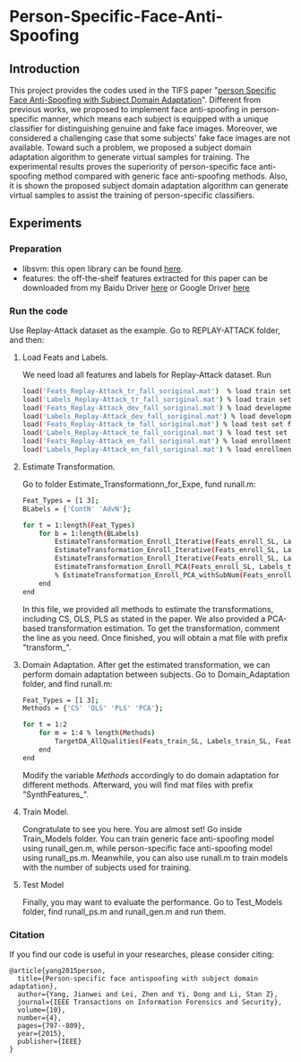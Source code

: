 # Person-Specific-Face-Anti-Spoofing
## Introduction
This project provides the codes used in the TIFS paper "[person Specific Face Anti-Spoofing with Subject Domain Adaptation](http://ieeexplore.ieee.org/xpl/login.jsp?tp=&arnumber=7041231&url=http%3A%2F%2Fieeexplore.ieee.org%2Fxpls%2Fabs_all.jsp%3Farnumber%3D7041231)".
Different from previous works, we proposed to implement face anti-spoofing in person-specific manner, which means each subject
is equipped with a unique classifier for distinguishing genuine and fake face images. Moreover, we considered a challenging case that 
some subjects' fake face images are not available. Toward such a problem, we proposed a subject domain adaptation algorithm to 
generate virtual samples for training. The experimental results proves the superiority of person-specific face anti-spoofing method compared
with generic face anti-spoofing methods. Also, it is shown the proposed subject domain adaptation algorithm can generate virtual samples to 
assist the training of person-specific classifiers.
## Experiments
### Preparation
* libsvm: this open library can be found [here](http://www.csie.ntu.edu.tw/~cjlin/libsvm/).
* features: the off-the-shelf features extracted for this paper can be downloaded from my Baidu Driver [here](http://pan.baidu.com/s/1hqKmEpe) or Google Driver [here](https://drive.google.com/folderview?id=0B749j8XpVZQ-VFE0OG1hZFpFZXc&usp=sharing)

### Run the code

Use Replay-Attack dataset as the example. Go to REPLAY-ATTACK folder, and then:

1. Load Feats and Labels.

   We need load all features and labels for Replay-Attack dataset. Run
   ```bash
   load('Feats_Replay-Attack_tr_fall_soriginal.mat')  % load train set features
   load('Labels_Replay-Attack_tr_fall_soriginal.mat') % load train set labels
   load('Feats_Replay-Attack_dev_fall_soriginal.mat') % load development set features
   load('Labels_Replay-Attack_dev_fall_soriginal.mat') % load development set labels
   load('Feats_Replay-Attack_te_fall_soriginal.mat') % load test set features
   load('Labels_Replay-Attack_te_fall_soriginal.mat') % load test set labels
   load('Feats_Replay-Attack_en_fall_soriginal.mat') % load enrollment set features
   load('Labels_Replay-Attack_en_fall_soriginal.mat') % load enrollment set labels
   ```

2. Estimate Transformation.

    Go to folder Estimate_Transformationn_for_Expe, fund runall.m:
    ```bash
    Feat_Types = [1 3];
    BLabels = {'ContN' 'AdvN'};

    for t = 1:length(Feat_Types)
        for b = 1:length(BLabels)
            EstimateTransformation_Enroll_Iterative(Feats_enroll_SL, Labels_train_SL, Labels_devel_SL, Labels_test_SL, Labels_enroll_SL, BLabels{b}, Feat_Types(t), 'CS');
            EstimateTransformation_Enroll_Iterative(Feats_enroll_SL, Labels_train_SL, Labels_devel_SL, Labels_test_SL, Labels_enroll_SL, BLabels{b}, Feat_Types(t), 'OLS');
            EstimateTransformation_Enroll_Iterative(Feats_enroll_SL, Labels_train_SL, Labels_devel_SL, Labels_test_SL, Labels_enroll_SL, BLabels{b}, Feat_Types(t), 'PLS');
            EstimateTransformation_Enroll_PCA(Feats_enroll_SL, Labels_train_SL, Labels_devel_SL, Labels_test_SL, Labels_enroll_SL, Feat_Types(t), BLabels{b}, 'PCA');  
            % EstimateTransformation_Enroll_PCA_withSubNum(Feats_enroll_SL, Labels_train_SL, Labels_devel_SL, Labels_test_SL, Labels_enroll_SL, Feat_Types(t), BLabels{b}, 'PCA');
        end
    end	
	```

	In this file, we provided all methods to estimate the transformations, including CS, OLS, PLS as stated in the paper. We also provided a PCA-based transformation estimation. To get the transformation, comment the line as you need. Once finished, you will obtain a mat file with prefix "transform_".
	
3. Domain Adaptation.
    After get the estimated transformation, we can perform domain adaptation between subjects. Go to Domain_Adaptation folder, and find runall.m:
	```bash
	Feat_Types = [1 3];
    Methods = {'CS' 'OLS' 'PLS' 'PCA'};

    for t = 1:2
        for m = 1:4 % length(Methods)
            TargetDA_AllQualities(Feats_train_SL, Labels_train_SL, Feats_devel_SL, Labels_devel_SL, Feats_test_SL, Labels_test_SL, Feats_enroll_SL, Labels_enroll_SL, Feat_Types(t), Methods{m})        
        end
    end
	```
    Modify the variable *Methods* accordingly to do domain adaptation for different methods. Afterward, you will find mat files with prefix "SynthFeatures_".
	
4. Train Model.

    Congratulate to see you here. You are almost set! Go inside Train_Models folder. You can train generic face anti-spoofing model using runall_gen.m, while person-specific face anti-spoofing model using runall_ps.m. Meanwhile, you can also use runall.m to train models with the number of subjects used for training.
	
5. Test Model
	
	Finally, you may want to evaluate the performance. Go to Test_Models folder, find runall_ps.m and runall_gen.m and run them.
 
### Citation
If you find our code is useful in your researches, please consider citing:

    @article{yang2015person,
      title={Person-specific face antispoofing with subject domain adaptation},
      author={Yang, Jianwei and Lei, Zhen and Yi, Dong and Li, Stan Z},
      journal={IEEE Transactions on Information Forensics and Security},
      volume={10},
      number={4},
      pages={797--809},
      year={2015},
      publisher={IEEE}
    }
